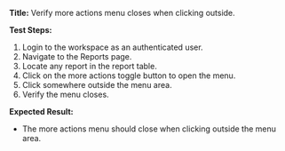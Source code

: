 **Title:** Verify more actions menu closes when clicking outside.

**Test Steps:**
1. Login to the workspace as an authenticated user.
2. Navigate to the Reports page.
3. Locate any report in the report table.
4. Click on the more actions toggle button to open the menu.
5. Click somewhere outside the menu area.
6. Verify the menu closes.

**Expected Result:**
* The more actions menu should close when clicking outside the menu area.